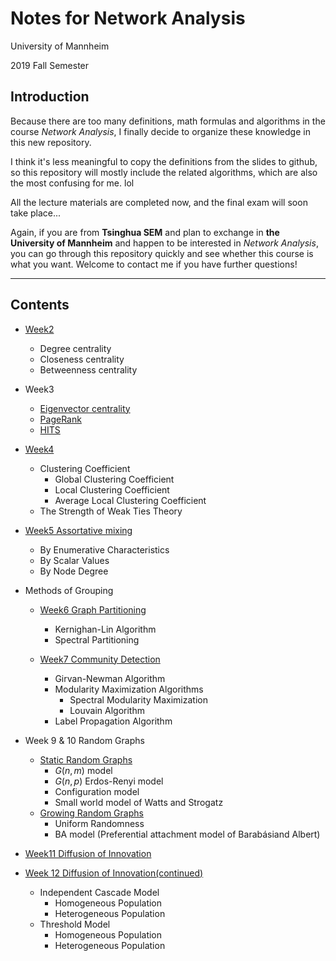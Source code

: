 # Notes for Network Analysis

University of Mannheim

2019 Fall Semester

## Introduction

Because there are too many definitions, math formulas and algorithms in the course *Network Analysis*,  I finally decide to organize these knowledge in this new repository. 

I think it's less meaningful to copy the definitions from the slides to github, so this repository will mostly include the related algorithms, which are also the most confusing for me. lol

All the lecture materials are completed now, and the final exam will soon take place...

Again, if you are from **Tsinghua SEM** and plan to exchange in **the University of Mannheim** and happen to be interested in *Network Analysis*, you can go through this repository quickly and see whether this course is what you want. Welcome to contact me if you have further questions! 

---

## Contents

- [Week2](week2/Degree_closeness_betweenness_centrality.md)
    - Degree centrality
    - Closeness centrality
    - Betweenness centrality

- Week3
    - [Eigenvector centrality](week3/Eigenvector_centrality.md)
    - [PageRank](week3/PageRank.md)
    - [HITS](week3/HITS.md)

- [Week4](week4_neighborhood_patterns/Neighborhood_patterns.md) 
    - Clustering Coefficient
        - Global Clustering Coefficient
        - Local Clustering Coefficient
        - Average Local Clustering Coefficient
    - The Strength of Weak Ties Theory

- [Week5 Assortative mixing](week5_assortative_mixing/Assortative_mixing.md)
    - By Enumerative Characteristics
    - By Scalar Values
    - By Node Degree

- Methods of Grouping

    - [Week6 Graph Partitioning](week6_graph_partitioning/Graph_partitioning.md)
        - Kernighan-Lin Algorithm
        - Spectral Partitioning

    - [Week7 Community Detection](week7_community_detection/Community_detection.md)
        - Girvan-Newman Algorithm
        - Modularity Maximization Algorithms
            - Spectral Modularity Maximization
            - Louvain Algorithm
        - Label Propagation Algorithm

- Week 9 & 10 Random Graphs
    - [Static Random Graphs](week9_static_random_graphs/Static_random_graphs.md)
        - $G(n, m)$ model
        - $G(n, p)$ Erdos-Renyi model
        - Configuration model
        - Small world model of Watts and Strogatz
    - [Growing Random Graphs](week10_growing_random_graphs/Growing_random_graphs.md)
        - Uniform Randomness
        - BA model (Preferential attachment model of Barabásiand Albert)

- [Week11 Diffusion of Innovation](week11_diffusion_of_innovation/Diffusion_of_innovation.md)

- [Week 12 Diffusion of Innovation(continued)](week12/week12.md)
    - Independent Cascade Model
        - Homogeneous Population 
        - Heterogeneous Population
    - Threshold Model
        - Homogeneous Population 
        - Heterogeneous Population